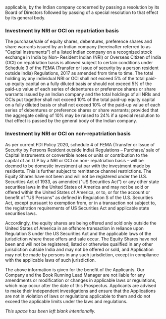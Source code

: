 applicable, by the Indian company concerned by passing a resolution by its Board of Directors followed by passing of a special resolution to that effect by its general body.

### Investment by NRI or OCI on repatriation basis

The purchase/sale of equity shares, debentures, preference shares and share warrants issued by an Indian company (hereinafter referred to as "Capital Instruments") of a listed Indian company on a recognized stock exchange in India by Non- Resident Indian (NRI) or Overseas Citizen of India (OCI) on repatriation basis is allowed subject to certain conditions under Schedule 3 of the FEMA (Transfer or Issue of security by a person resident outside India) Regulations, 2017 as amended from time to time. The total holding by any individual NRI or OCI shall not exceed 5% of the total paid-up equity capital on a fully diluted basis or should not exceed 5% of the paid-up value of each series of debentures or preference shares or share warrants issued by an Indian company and the total holdings of all NRIs and OCIs put together shall not exceed 10% of the total paid-up equity capital on a fully diluted basis or shall not exceed 10% of the paid-up value of each series of debentures or preference shares or share warrants; provided that the aggregate ceiling of 10% may be raised to 24% if a special resolution to that effect is passed by the general body of the Indian company.

### Investment by NRI or OCI on non-repatriation basis

As per current FDI Policy 2020, schedule 4 of FEMA (Transfer or Issue of Security by Persons Resident outside India) Regulations – Purchase/ sale of Capital Instruments or convertible notes or units or contribution to the capital of an LLP by a NRI or OCI on non- repatriation basis – will be deemed to be domestic investment at par with the investment made by residents. This is further subject to remittance channel restrictions. The Equity Shares have not been and will not be registered under the U.S. Securities Act of 1933, as amended ("US Securities Act") or any other state securities laws in the United States of America and may not be sold or offered within the United States of America, or to, or for the account or benefit of "US Persons" as defined in Regulation S of the U.S. Securities Act, except pursuant to exemption from, or in a transaction not subject to, the registration requirements of US Securities Act and applicable state securities laws.

Accordingly, the equity shares are being offered and sold only outside the United States of America in an offshore transaction in reliance upon Regulation S under the US Securities Act and the applicable laws of the jurisdiction where those offers and sale occur. The Equity Shares have not been and will not be registered, listed or otherwise qualified in any other jurisdiction outside India and may not be offered or sold, and Application may not be made by persons in any such jurisdiction, except in compliance with the applicable laws of such jurisdiction.

The above information is given for the benefit of the Applicants. Our Company and the Book Running Lead Manager are not liable for any amendments or modification or changes in applicable laws or regulations, which may occur after the date of this Prospectus. Applicants are advised to make their independent investigations and ensure that the Applications are not in violation of laws or regulations applicable to them and do not exceed the applicable limits under the laws and regulations.

*This space has been left blank intentionally.*